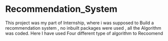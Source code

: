 # Recommendation_System
This project was my part of Internship, where i was supposed to Build a recommendation system , no inbuilt packages were used , all the Algorithm was coded. Here I have used Four different type of algorithm to Recoomend
